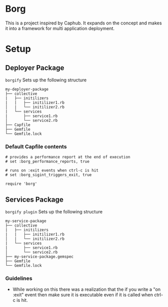 # Borg
This is a project inspired by Caphub. It expands on the concept and makes it into a framework for multi application
deployment.

# Setup
## Deployer Package

`borgify` Sets up the following structure

```
my-deployer-package
├── collective
|   ├── initilizers
|   |   ├── initilizer1.rb
│   |   └── initilizer2.rb
|   └── services
|       ├── service1.rb
│       └── service2.rb
├── Capfile
├── Gemfile
└── Gemfile.lock
```

### Default Capfile contents
```
# provides a performance report at the end of execution
# set :borg_performance_reports, true

# runs on :exit events when ctrl-c is hit
# set :borg_sigint_triggers_exit, true

require 'borg'
```

## Services Package
`borgify plugin` Sets up the following structure

```
my-service-package
├── collective
|   ├── initilizers
|   |   ├── initilizer1.rb
│   |   └── initilizer2.rb
|   └── services
|       ├── service1.rb
│       └── service2.rb
├── my-service-package.gemspec
├── Gemfile
└── Gemfile.lock
```

### Guidelines
* While working on this there was a realization that the if you write a "on :exit" event then make sure it is executable
even if it is called when ctrl-c is hit.
